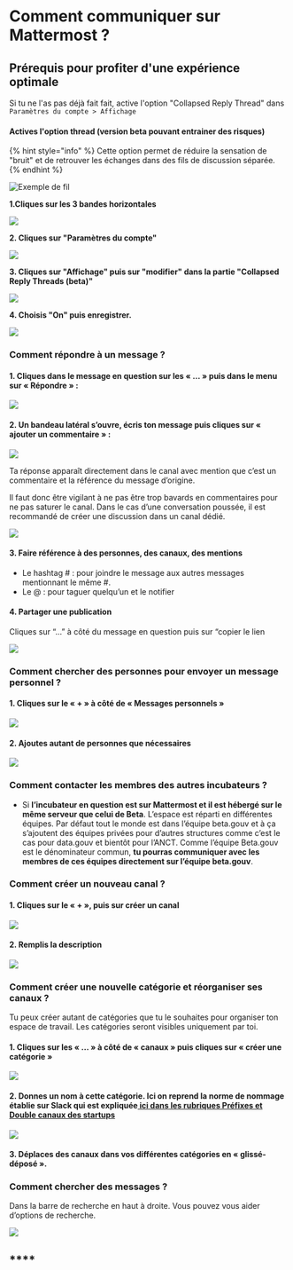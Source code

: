 # Comment communiquer sur Mattermost ?

## Prérequis pour profiter d'une expérience optimale

Si tu ne l'as pas déjà fait fait, active l'option "Collapsed Reply Thread" dans `Paramètres du compte > Affichage` 

#### **Actives l'option thread** \(version beta pouvant entrainer des risques\)

{% hint style="info" %}
Cette option permet de réduire la sensation de "bruit" et de retrouver les échanges dans des fils de discussion séparée.
{% endhint %}

![Exemple de fil](../../../.gitbook/assets/capture-6.jpg)

**1.Cliques sur les 3 bandes horizontales** 

![](../../../.gitbook/assets/capture-1.jpg)

**2. Cliques sur "Paramètres du compte"**

![](../../../.gitbook/assets/capture2.jpg)

**3. Cliques sur "Affichage" puis sur "modifier" dans la partie "Collapsed Reply Threads \(beta\)"**

![](../../../.gitbook/assets/capture-3.jpg)

**4. Choisis "On" puis enregistrer.**

![](../../../.gitbook/assets/capture-4.jpg)

### **Comment répondre à un message ?**

#### 1. Cliques dans le message en question sur les « … » puis dans le menu sur « Répondre » :

![](https://lh4.googleusercontent.com/BIq9YkZajLBs8sJbmhnbF1EH1cZkYgkw5948LXTGKyVGB8Hv7M1XTLfKtts11dXZsZTnk8cIccVCi711YPOwebVjz8oGCdWHwWZ2lnhYQAHwb7nzSAQc4VKiKn8bjLWkg_1EwZmk)

#### 2. Un bandeau latéral s’ouvre, écris ton message puis cliques sur « ajouter un commentaire » :

![](https://lh3.googleusercontent.com/IeHruLdAv0ROS3GDn4MQ1Up4rVMRCLdRuVONW5DWMcpK6RO9PjoOJcyA5TM9FOYp0BFeGcLBmOLL2WSd62IiIBfjZqfLl_vjBaoysR-C76_99vRgq87Zi_D2RTRK0Iup9ucl2zfO)

Ta réponse apparaît directement dans le canal avec mention que c’est un commentaire et la référence du message d’origine. 

Il faut donc être vigilant à ne pas être trop bavards en commentaires pour ne pas saturer le canal. Dans le cas d’une conversation poussée, il est recommandé de créer une discussion dans un canal dédié.

![](https://lh3.googleusercontent.com/Co52_Z26452vUbWvCd7Br-mkYPRCxNRxfxOwuMhFupyCCJjsfQdXswpC0ndiVfMfAHyWTsVzfud1OQPt2_dtrLbz7ThApqCYoEz59JeTX02vK71wJzhirHZC-TXSAZO-SSSsEswm)

#### **3. Faire référence à des personnes, des canaux, des mentions**

* Le hashtag \# : pour joindre le message aux autres messages mentionnant le même \#. 
* Le @ : pour taguer quelqu’un et le notifier

#### **4. Partager une publication**

Cliques sur “...” à côté du message en question puis sur “copier le lien

![](https://lh3.googleusercontent.com/_9oWNG8-_un-n6I7KfvSoRlpe5tW-_QDiIKr0fieR8y2-zqSd3FbevX9oFFlT_Cc8XbuQw--LSqi676kRfhs4wMMzRIZNj4qzvEyB0AD-cvGW1lMDcNpbTQGDroGEfRCriviU7kq)

### **Comment chercher des personnes pour envoyer un message personnel ?**

#### 1. Cliques sur le « + » à côté de « Messages personnels »

![](https://lh4.googleusercontent.com/qOjgRzEgcYhc4WUvwR36JZb5Ot2JdtkaGq7wGY98iTIXGtUgvmxT5C6mta-qj74nIJdqGzvlWIYZiMPECGmG9bH4PiDA_4W1qRoamBnQiQlR8XOgUnvKNnFvM7rLhWdG5N0em1UT)

#### 2. Ajoutes autant de personnes que nécessaires

![](https://lh3.googleusercontent.com/-l2vr6nYQH-JbTmub5gSW1OF0ThcobrMG-PKXRNUa4ZMOjLoMcDBfryVK3YuaKh04IFCEmdukJ0LXIIEdhH1vPXBZCTDRKR_BJ4OfSbvaCDBaJDB7CZLURrZmtqhh_w3f459bKaz)

### **Comment contacter les membres des autres incubateurs ?**

* Si **l’incubateur en question est sur Mattermost et il est hébergé sur le même serveur que celui de Beta**. L’espace est réparti en différentes équipes. Par défaut tout le monde est dans l’équipe beta.gouv et à ça s’ajoutent des équipes privées pour d’autres structures comme c’est le cas pour data.gouv et bientôt pour l’ANCT. Comme l’équipe Beta.gouv est le dénominateur commun, **tu pourras communiquer avec les membres de ces équipes directement sur l’équipe beta.gouv**.

### **Comment créer un nouveau canal ?**

#### 1. Cliques sur le « + », puis sur créer un canal

![](https://lh6.googleusercontent.com/1n1_6_Qze4ZyA8autCSUIb8FcOfh3D7ZXtCr-ZpwR-WoC2537NC_Hj8pikGO31pKmWmDvMZmUakr-j34jUBhDavhAN9hpp6nEF7y0FyhxY4DFOcKwzHk6_lJKTbNFxllgZYh_iKC)

#### 2. Remplis la description

![](https://lh6.googleusercontent.com/cQ8Cg7Cj1-pxUxAIZN4IWMvE2fIkUCEZ5QwcKZMY0TgCwRwpIramIQinD5sPFJnnmXOESaZ-FXq-t7_yyvf11b0iVFx6HYgT0SY8ojphdI2cPHh082A3JIuNE_pGChPV7ucmo_2m)

### **Comment créer une nouvelle catégorie et réorganiser ses canaux** ?

Tu peux créer autant de catégories que tu le souhaites pour organiser ton espace de travail. Les catégories seront visibles uniquement par toi.

#### 1. Cliques sur les « … » à côté de « canaux » puis cliques sur « créer une catégorie »

![](https://lh6.googleusercontent.com/o8Tsvb7BON6BLa41afZpNOKByl3kjDvr-VdQWpwEDFQLQ6AH47sFeovh_h7hMU477tD91QxCRxTWasrFWAmk-tdDNlG6y-nAeh806IZcB0v0j2eOlPUnkYllMhH5VCFpAQegWXvk)

#### 2. Donnes un nom à cette catégorie. Ici on reprend la norme de nommage établie sur Slack qui est expliquée[ ici dans les rubriques Préfixes et Double canaux des startups](https://doc.incubateur.net/communaute/travailler-a-beta-gouv/jutilise-les-outils-de-la-communaute/slack) 

![](https://lh5.googleusercontent.com/5qG6rWYvvXFDsKIbI5OUjcd02G1rNRMElGNTJylukznO6gJMByi0w1dftxNnnrJcbWNjqyPY1i4eA9OS_t6aT34nzZ-cIychtjN9QlYC0InlV28FHyIiu99JvsIPX6aaiSZ9CW99)

#### 3. Déplaces des canaux dans vos différentes catégories en « glissé-déposé ».

### **Comment chercher des messages ?**

Dans la barre de recherche en haut à droite. Vous pouvez vous aider d’options de recherche.

![](https://lh3.googleusercontent.com/UL7cEXnSP0Bue3keJ3ZrUJsNnxY2hMjuW4Wb2KCUQV3Dmq9K-94sRIsJsBnkPq5y014Frt08qO7Ana17hTuH1qm9pT79AwjZZ0iXCOlutAPMvu5hqc4qvdDMHlS5U1vZgqgNX1Dt)

## \*\*\*\*

